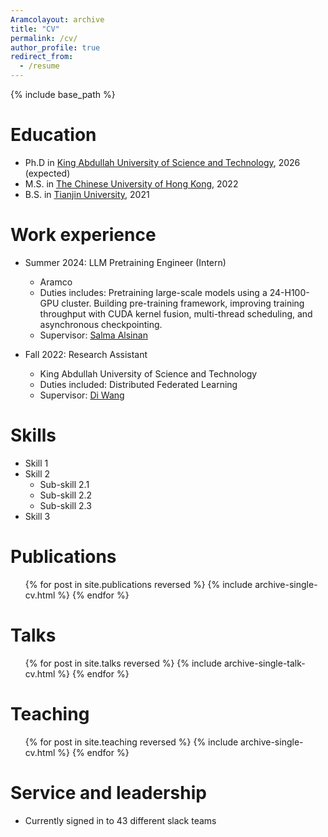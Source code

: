 ```yaml
---
Aramcolayout: archive
title: "CV"
permalink: /cv/
author_profile: true
redirect_from:
  - /resume
---
```

{% include base_path %}

Education
=========

* Ph.D in [King Abdullah University of Science and Technology](https://www.kaust.edu.sa/), 2026 (expected)
* M.S. in [The Chinese University of Hong Kong](https://www.cuhk.edu.hk/), 2022
* B.S. in [Tianjin University](https://www.tju.edu.cn/english/), 2021

Work experience
===============

* Summer 2024: LLM Pretraining Engineer (Intern)

  * Aramco
  * Duties includes: Pretraining large-scale models using a 24-H100-GPU cluster. Building pre-training framework, improving training throughput with CUDA kernel fusion, multi-thread scheduling, and asynchronous checkpointing.
  * Supervisor: [Salma Alsinan](https://www.linkedin.com/in/salma-alsinan/overlay/about-this-profile/)
* Fall 2022: Research Assistant

  * King Abdullah University of Science and Technology
  * Duties included: Distributed Federated Learning
  * Supervisor: [Di Wang](https://shao3wangdi.github.io/)

Skills
======

* Skill 1
* Skill 2
  * Sub-skill 2.1
  * Sub-skill 2.2
  * Sub-skill 2.3
* Skill 3

Publications
============

<ul>{% for post in site.publications reversed %}
    {% include archive-single-cv.html %}
  {% endfor %}</ul>

Talks
=====

<ul>{% for post in site.talks reversed %}
    {% include archive-single-talk-cv.html  %}
  {% endfor %}</ul>

Teaching
========

<ul>{% for post in site.teaching reversed %}
    {% include archive-single-cv.html %}
  {% endfor %}</ul>

Service and leadership
======================

* Currently signed in to 43 different slack teams
